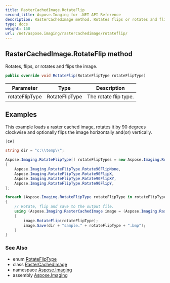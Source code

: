 ```yaml
---
title: RasterCachedImage.RotateFlip
second_title: Aspose.Imaging for .NET API Reference
description: RasterCachedImage method. Rotates flips or rotates and flips the image
type: docs
weight: 150
url: /net/aspose.imaging/rastercachedimage/rotateflip/
---
```

## RasterCachedImage.RotateFlip method

Rotates, flips, or rotates and flips the image.

```csharp
public override void RotateFlip(RotateFlipType rotateFlipType)
```

| Parameter | Type | Description |
| --- | --- | --- |
| rotateFlipType | RotateFlipType | The rotate flip type. |

## Examples

This example loads a raster cached image, rotates it by 90 degrees clockwise and optionally flips the image horizontally and(or) vertically.

```csharp
[C#]

string dir = "c:\\temp\\";

Aspose.Imaging.RotateFlipType[] rotateFlipTypes = new Aspose.Imaging.RotateFlipType[]
{
    Aspose.Imaging.RotateFlipType.Rotate90FlipNone,
    Aspose.Imaging.RotateFlipType.Rotate90FlipX,
    Aspose.Imaging.RotateFlipType.Rotate90FlipXY,
    Aspose.Imaging.RotateFlipType.Rotate90FlipY,
};

foreach (Aspose.Imaging.RotateFlipType rotateFlipType in rotateFlipTypes)
{
    // Rotate, flip and save to the output file.
    using (Aspose.Imaging.RasterCachedImage image = (Aspose.Imaging.RasterCachedImage)Aspose.Imaging.Image.Load(dir + "sample.bmp"))
    {
        image.RotateFlip(rotateFlipType);
        image.Save(dir + "sample." + rotateFlipType + ".bmp");
    }
}
```

### See Also

* enum [RotateFlipType](../../rotatefliptype/)
* class [RasterCachedImage](../)
* namespace [Aspose.Imaging](../../rastercachedimage/)
* assembly [Aspose.Imaging](../../../)



